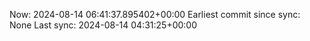Now: 2024-08-14 06:41:37.895402+00:00 Earliest commit since sync: None Last sync: 2024-08-14 04:31:25+00:00
